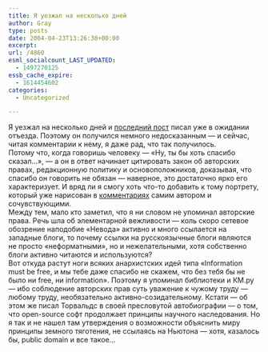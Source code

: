 ```yaml
---
title: Я уезжал на несколько дней
author: Gray
type: posts
date: 2004-04-23T13:26:38+00:00
excerpt:
url: /4860
esml_socialcount_LAST_UPDATED:
  - 1497270125
essb_cache_expire:
  - 1614454602
categories:
  - Uncategorized

---
```








Я уезжал на несколько дней и <a href="http://www.searchengines.ru/blog/archives/003224.html" target="_blank">последний пост</a> писал уже в ожидании отъезда. Поэтому он получился немного недосказанным &#8212; и сейчас, читая комментарии к нему, я даже рад, что так получилось.  
Потому что, когда говоришь человеку &#8212; &#171;Ну, ты бы хоть спасибо сказал&#8230;&#187;, &#8212; а он в ответ начинает цитировать закон об авторских правах, редакционную политику и основоположников, доказывая, что спасибо он говорить не обязан &#8212; наверное, это достаточно ярко его характеризует. И вряд ли я смогу хоть что-то добавить к тому портрету, который уже нарисован в <a href="http://www.searchengines.ru/cgi-bin/blog/mt-comments.cgi?entry_id=3224" target="_blank">комментариях</a> самим автором и сочувствующими.  
Между тем, мало кто заметил, что я ни словом не упоминал авторские права. Речь шла об элементарной вежливости &#8212; коль скоро сетевое обозрение наподобие &#171;Невода&#187; активно и много ссылается на западные блоги, то почему ссылки на русскоязычные блоги являются не просто &#171;неформатными&#187;, но и нежелательными, хотя собственно блоги активно читаются и используются?  
Вот откуда растут ноги всяких анархистских идей типа &#171;Information must be free, и мы тебе даже спасибо не скажем, что без тебя бы не было ни free, ни information&#187;. Поэтому я упоминал библиотеки и КМ.ру &#8212; ибо соблюдение авторских прав суть уважение к чужому труду &#8212; любому труду, необязательно активно-созидательному. Кстати &#8212; об этом же писал Торвальдс в своей пресловутой автобиографии &#8212; о том, что open-source софт продолжает принципы научного наследования. Но я так и не нашел там утверждения о возможности объяснить миру принципы земного тяготения, не ссылаясь на Ньютона &#8212; хотя, казалось бы, public domain и все такое&#8230;